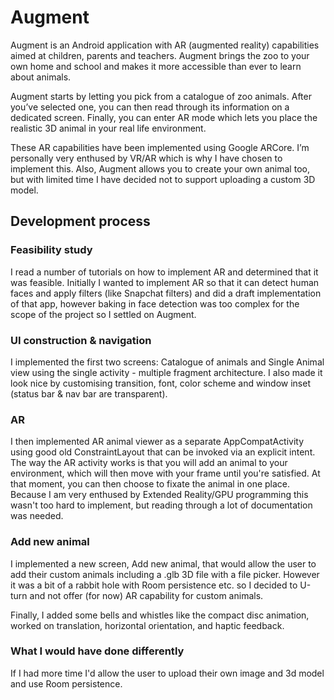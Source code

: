 # Augment

Augment is an Android application with AR (augmented reality) capabilities aimed at children, parents and teachers. Augment brings the zoo to your own home and school and makes it more accessible than ever to learn about animals.

Augment starts by letting you pick from a catalogue of zoo animals. After you’ve selected one, you can then read through its information on a dedicated screen. Finally, you can enter AR mode which lets you place the realistic 3D animal in your real life environment.

These AR capabilities have been implemented using Google ARCore. I’m personally very enthused by VR/AR which is why I have chosen to implement this. Also, Augment allows you to create your own animal too, but with limited time I have decided not to support uploading a custom 3D model.

## Development process

### Feasibility study
I read a number of tutorials on how to implement AR and determined that it was feasible. Initially I wanted to implement AR so that it can detect human faces and apply filters (like Snapchat filters) and did a draft implementation of that app, however baking in face detection was too complex for the scope of the project so I settled on Augment.

### UI construction & navigation
I implemented the first two screens: Catalogue of animals and Single Animal view using the single activity - multiple fragment architecture. I also made it look nice by customising transition, font, color scheme and window inset (status bar & nav bar are transparent).

### AR
I then implemented AR animal viewer as a separate AppCompatActivity using good old ConstraintLayout that can be invoked via an explicit intent. The way the AR activity works is that you will add an animal to your environment, which will then move with your frame until you're satisfied. At that moment, you can then choose to fixate the animal in one place.
Because I am very enthused by Extended Reality/GPU programming this wasn't too hard to implement, but reading through a lot of documentation was needed.

### Add new animal
I implemented a new screen, Add new animal, that would allow the user to add their custom animals including a .glb 3D file with a file picker. However it was a bit of a rabbit hole with Room persistence etc. so I decided to U-turn and not offer (for now) AR capability for custom animals.

Finally, I added some bells and whistles like the compact disc animation, worked on translation, horizontal orientation, and haptic feedback.

### What I would have done differently
If I had more time I'd allow the user to upload their own image and 3d model and use Room persistence.